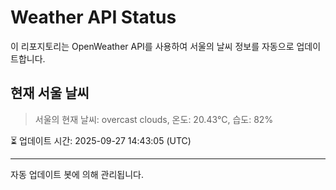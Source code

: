 
# Weather API Status

이 리포지토리는 OpenWeather API를 사용하여 서울의 날씨 정보를 자동으로 업데이트합니다.

## 현재 서울 날씨
> 서울의 현재 날씨: overcast clouds, 온도: 20.43°C, 습도: 82%

⏳ 업데이트 시간: 2025-09-27 14:43:05 (UTC)

---
자동 업데이트 봇에 의해 관리됩니다.
